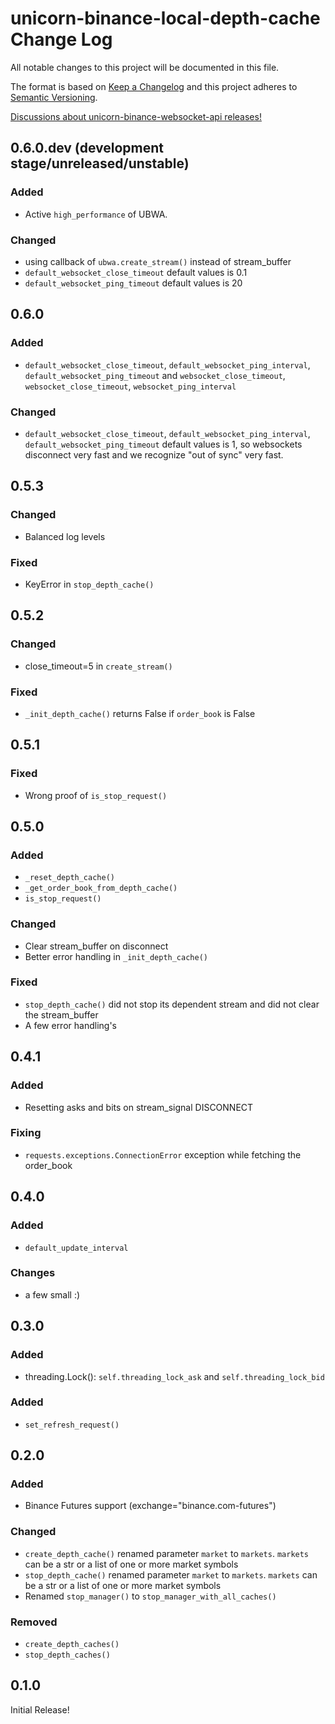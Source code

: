 # unicorn-binance-local-depth-cache Change Log

All notable changes to this project will be documented in this file.

The format is based on [Keep a Changelog](http://keepachangelog.com/) and this project adheres to 
[Semantic Versioning](http://semver.org/).

[Discussions about unicorn-binance-websocket-api releases!](https://github.com/LUCIT-Systems-and-Development/unicorn-binance-local-depth-cache/discussions/categories/releases)

## 0.6.0.dev (development stage/unreleased/unstable)
### Added
- Active `high_performance` of UBWA.
### Changed
- using callback of `ubwa.create_stream()` instead of stream_buffer
- `default_websocket_close_timeout` default values is 0.1
- `default_websocket_ping_timeout` default values is 20

## 0.6.0
### Added
- `default_websocket_close_timeout`, `default_websocket_ping_interval`, `default_websocket_ping_timeout` and 
`websocket_close_timeout`, `websocket_close_timeout`, `websocket_ping_interval`
### Changed
- `default_websocket_close_timeout`, `default_websocket_ping_interval`, `default_websocket_ping_timeout` default values is 1,
so websockets disconnect very fast and we recognize "out of sync" very fast.

## 0.5.3
### Changed
- Balanced log levels 
### Fixed
- KeyError in `stop_depth_cache()`

## 0.5.2
### Changed
- close_timeout=5 in `create_stream()`
### Fixed
- `_init_depth_cache()` returns False if `order_book` is False

## 0.5.1
### Fixed
- Wrong proof of `is_stop_request()`

## 0.5.0
### Added
- `_reset_depth_cache()`
- `_get_order_book_from_depth_cache()`
- `is_stop_request()`
### Changed
- Clear stream_buffer on disconnect 
- Better error handling in `_init_depth_cache()`
### Fixed
- `stop_depth_cache()` did not stop its dependent stream and did not clear the stream_buffer
- A few error handling's

## 0.4.1
### Added
- Resetting asks and bits on stream_signal DISCONNECT
### Fixing
- `requests.exceptions.ConnectionError` exception while fetching the order_book

## 0.4.0
### Added
- `default_update_interval`
### Changes
- a few small :)

## 0.3.0
### Added
- threading.Lock(): `self.threading_lock_ask` and `self.threading_lock_bid`

### Added
- `set_refresh_request()`

## 0.2.0
### Added
- Binance Futures support (exchange="binance.com-futures")
### Changed
- `create_depth_cache()` renamed parameter `market` to `markets`. `markets` can be a str or a list of one or more market symbols
- `stop_depth_cache()` renamed parameter `market` to `markets`. `markets` can be a str or a list of one or more market symbols
-  Renamed `stop_manager()` to `stop_manager_with_all_caches()`
### Removed
- `create_depth_caches()` 
- `stop_depth_caches()` 

## 0.1.0
Initial Release!
